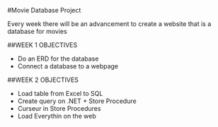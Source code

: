 #Movie Database Project

Every week there will be an advancement to create a website
that is a database for movies

##WEEK 1 OBJECTIVES

* Do an ERD for the database
* Connect a database to a webpage

##WEEK 2 OBJECTIVES

* Load table from Excel to SQL
* Create query on .NET + Store Procedure
* Curseur in Store Procedures
* Load Everythin on the web